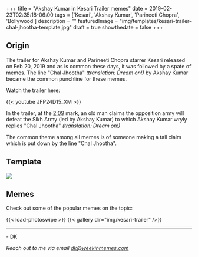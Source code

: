 +++
title = "Akshay Kumar in Kesari Trailer memes"
date = 2019-02-23T02:35:18-06:00
tags = ['Kesari', 'Akshay Kumar', 'Parineeti Chopra', 'Bollywood']
description = ""
featuredImage = "img/templates/kesari-trailer-chal-jhootha-template.jpg"
draft = true
showthedate = false
+++

## Origin

The trailer for Akshay Kumar and Parineeti Chopra starrer Kesari released on Feb 20, 2019 and as is common these days, it was followed by a spate of memes. The line "Chal Jhootha" *(translation: Dream on!)* by Akshay Kumar became the common punchline for these memes.

<!--more-->

Watch the trailer here:

{{< youtube JFP24D15_XM >}}


In the trailer, at the [2:09](https://youtu.be/JFP24D15_XM?t=129) mark, an old man claims the opposition army will defeat the Sikh Army (led by Akshay Kumar) to which Akshay Kumar wryly replies "Chal Jhootha" *(translation: Dream on!)*

The common theme among all memes is of someone making a tall claim which is put down by the line "Chal Jhootha".


## Template

![](img/templates/kesari-trailer-chal-jhootha-template.jpg)

## Memes

Check out some of the popular memes on the topic:

{{< load-photoswipe >}}
{{< gallery dir="img/kesari-trailer" />}}

---
\- DK

*Reach out to me via email [dk@weekinmemes.com](mailto:dk@weekinmemes.com)*